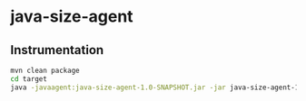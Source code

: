 # java-size-agent

## Instrumentation

```bash
mvn clean package
cd target
java -javaagent:java-size-agent-1.0-SNAPSHOT.jar -jar java-size-agent-1.0-SNAPSHOT.jar 
```